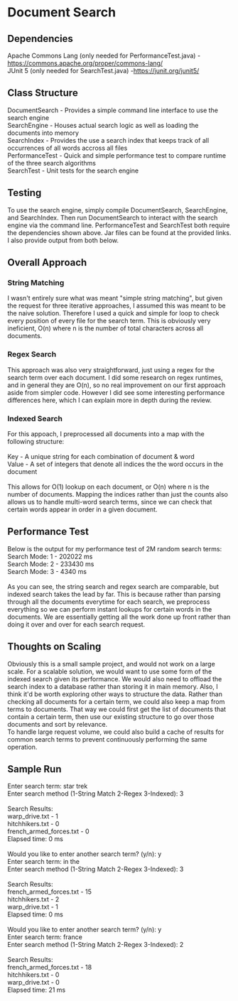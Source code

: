 # Document Search

## Dependencies
Apache Commons Lang (only needed for PerformanceTest.java) - https://commons.apache.org/proper/commons-lang/ <br>
JUnit 5 (only needed for SearchTest.java) -https://junit.org/junit5/

## Class Structure
DocumentSearch - Provides a simple command line interface to use the search engine <br>
SearchEngine - Houses actual search logic as well as loading the documents into memory <br>
SearchIndex - Provides the use a search index that keeps track of all occurrences of all words accross all files <br>
PerformanceTest - Quick and simple performance test to compare runtime of the three search algorithms <br>
SearchTest - Unit tests for the search engine <br>

## Testing
To use the search engine, simply compile DocumentSearch, SearchEngine, and SearchIndex. Then run DocumentSearch to interact with the search engine via the command line. PerformanceTest and SearchTest both require the dependencies shown above. Jar files can be found at the provided links. I also provide output from both below.

## Overall Approach

### String Matching
I wasn't entirely sure what was meant "simple string matching", but given the request for three iterative approaches, I assumed this was meant to be the naive solution. Therefore I used a quick and simple for loop to check every position of every file for the search term. This is obviously very ineficient, O(n) where n is the number of total characters across all documents.

### Regex Search
This approach was also very straightforward, just using a regex for the search term over each document. I did some research on regex runtimes, and in general they are O(n), so no real improvement on our first approach aside from simpler code. However I did see some interesting performance differences here, which I can explain more in depth during the review.

### Indexed Search
For this appoach, I preprocessed all documents into a map with the following structure:<br><br>
Key - A unique string for each combination of document & word<br>
Value - A set of integers that denote all indices the the word occurs in the document<br>
<br>
This allows for O(1) lookup on each document, or O(n) where n is the number of documents. Mapping the indices rather than just the counts also allows us to handle multi-word search terms, since we can check that certain words appear in order in a given document.

## Performance Test
Below is the output for my performance test of 2M random search terms:<br>
Search Mode: 1 - 202022 ms<br>
Search Mode: 2 - 233430 ms<br>
Search Mode: 3 - 4340 ms<br><br>
As you can see, the string search and regex search are comparable, but indexed search takes the lead by far. This is because rather than parsing through all the documents everytime for each search, we preprocess everything so we can perform instant lookups for certain words in the documents. We are essentially getting all the work done up front rather than doing it over and over for each search request.

## Thoughts on Scaling
Obviously this is a small sample project, and would not work on a large scale. For a scalable solution, we would want to use some form of the indexed search given its performance. We would also need to offload the search index to a database rather than storing it in main memory. Also, I think it'd be worth exploring other ways to structure the data. Rather than checking all documents for a certain term, we could also keep a map from terms to documents. That way we could first get the list of documents that contain a certain term, then use our existing structure to go over those documents and sort by relevance.<br>To handle large request volume, we could also build a cache of results for common search terms to prevent continuously performing the same operation.

## Sample Run
Enter search term: star trek<br>
Enter search method (1-String Match 2-Regex 3-Indexed): 3<br>
<br>
Search Results:<br>
	warp_drive.txt - 1<br>
	hitchhikers.txt - 0<br>
	french_armed_forces.txt - 0<br>
Elapsed time: 0 ms<br>
<br>
Would you like to enter another search term? (y/n): y<br>
Enter search term: in the<br>
Enter search method (1-String Match 2-Regex 3-Indexed): 3<br>
<br>
Search Results:<br>
	french_armed_forces.txt - 15<br>
	hitchhikers.txt - 2<br>
	warp_drive.txt - 1<br>
Elapsed time: 0 ms<br>
<br>
Would you like to enter another search term? (y/n): y<br>
Enter search term: france<br>
Enter search method (1-String Match 2-Regex 3-Indexed): 2<br>
<br>
Search Results:<br>
	french_armed_forces.txt - 18<br>
	hitchhikers.txt - 0<br>
	warp_drive.txt - 0<br>
Elapsed time: 21 ms<br>

